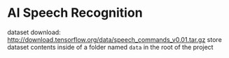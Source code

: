 # AI Speech Recognition

dataset download: http://download.tensorflow.org/data/speech_commands_v0.01.tar.gz
store dataset contents inside of a folder named `data` in the root of the project